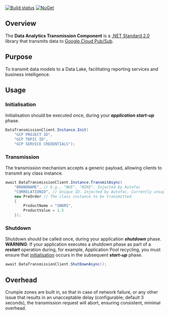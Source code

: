 [![Build status](https://ci.appveyor.com/api/projects/status/ly3h4f406u5332n3?svg=true)](https://ci.appveyor.com/project/daishisystems/strada)
[![NuGet](https://img.shields.io/badge/myget-v1.5.8-blue.svg)](https://eshopworld.myget.org/feed/github-dev/package/nuget/Eshopworld.Strada.Plugins.Streaming)
## Overview
The **Data Analytics Transmission Component** is a [.NET Standard 2.0](https://blogs.msdn.microsoft.com/dotnet/2017/08/14/announcing-net-standard-2-0/) library that transmits data to [Google Cloud Pub/Sub](https://cloud.google.com/pubsub/docs/).

## Purpose
To transmit data models to a Data Lake, facilitating reporting services and business intelligence.

## Usage
### Initialisation
Initialisation should be executed once, during your **_application start-up_** phase.
```cs
DataTransmissionClient.Instance.Init(
    "GCP PROJECT ID",
    "GCP TOPIC ID",
    "GCP SERVICE CREDENTIALS");
```
### Transmission
The transmission mechanism accepts a generic payload, allowing clients to transmit any class instance.
```cs
await DataTransmissionClient.Instance.TransmitAsync(
    "BRANDNAME", // E.g., "NKE", "NIKE". Injected by Autofac
    "CORRELATIONID", // Unique ID. Injected by Autofac. Currently unsupported.
    new PreOrder // The class instance to be transmitted
    {
        ProductName = "SNKRS",
        ProductValue = 1.5
    });
```
### Shutdown
Shutdown should be called once, during your application **_shutdown_** phase. **WARNING**: If your application executes a shutdown phase as part of a **_restart_** operation during, for example, Application Pool recycling, you must ensure that [initialisation](https://github.com/eShopWorld/strada/blob/master/README.md#initialisation) occurs in the subsequent **_start-up_** phase.
```cs
await DataTransmissionClient.ShutDownAsync();
```
## Overhead
Crumple zones are built in, so that in case of network failure, or any other issue that results in an unacceptable delay (configurable; default 3 seconds), the transmission request will abort, ensuring consistent, minimal overhead.
